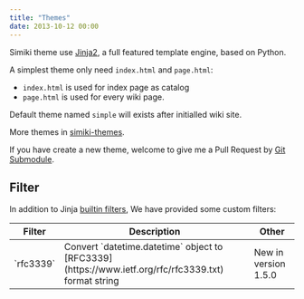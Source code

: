 ```yaml
---
title: "Themes"
date: 2013-10-12 00:00
---
```


Simiki theme use [Jinja2](http://jinja.pocoo.org/), a full featured template engine, based on Python.

A simplest theme only need `index.html` and `page.html`:

* `index.html` is used for index page as catalog
* `page.html` is used for every wiki page.

Default theme named `simple` will exists after initialled wiki site.

More themes in [simiki-themes](https://github.com/tankywoo/simiki-themes).

If you have create a new theme, welcome to give me a Pull Request by [Git Submodule](https://git-scm.com/docs/git-submodule).

## Filter ##

In addition to Jinja [builtin filters](http://jinja.pocoo.org/docs/dev/templates/#list-of-builtin-filters), We have provided some custom filters:

<table class="table table-bordered table-hover" markdown="1">
  <thead>
    <tr>
      <th>Filter</th>
      <th>Description</th>
      <th>Other</th>
    </tr>
  </thead>
  <tbody>
    <tr>
      <td>`rfc3339`</td>
      <td>Convert `datetime.datetime` object to [RFC3339](https://www.ietf.org/rfc/rfc3339.txt) format string</td>
      <td>New in version 1.5.0</td>
    </tr>
  </tbody>
</table>
